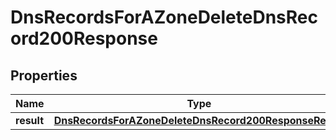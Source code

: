 

# DnsRecordsForAZoneDeleteDnsRecord200Response


## Properties

| Name | Type | Description | Notes |
|------------ | ------------- | ------------- | -------------|
|**result** | [**DnsRecordsForAZoneDeleteDnsRecord200ResponseResult**](DnsRecordsForAZoneDeleteDnsRecord200ResponseResult.md) |  |  [optional] |



